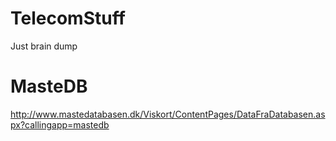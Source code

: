 # TelecomStuff
Just brain dump



# MasteDB

http://www.mastedatabasen.dk/Viskort/ContentPages/DataFraDatabasen.aspx?callingapp=mastedb
